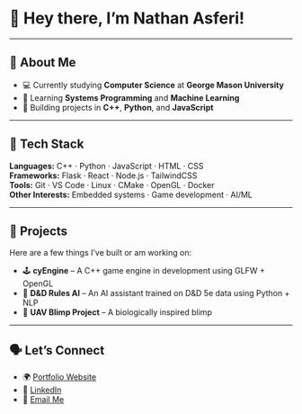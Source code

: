 # 👋 Hey there, I’m Nathan Asferi!

---

## 🧠 About Me

- 💻 Currently studying **Computer Science** at **George Mason University**
- 🧩 Learning **Systems Programming** and **Machine Learning**
- 🧰 Building projects in **C++**, **Python**, and **JavaScript**

---

## 🧰 Tech Stack

**Languages:** C++ · Python · JavaScript · HTML · CSS  
**Frameworks:** Flask · React · Node.js · TailwindCSS  
**Tools:** Git · VS Code · Linux · CMake · OpenGL · Docker  
**Other Interests:** Embedded systems · Game development · AI/ML

---

## 🧩 Projects

Here are a few things I’ve built or am working on:

- 🕹️ **cyEngine** – A C++ game engine in development using GLFW + OpenGL  
- 🎲 **D&D Rules AI** – An AI assistant trained on D&D 5e data using Python + NLP   
- 🦑 **UAV Blimp Project** – A biologically inspired blimp

---

## 🗣️ Let’s Connect

- 🌍 [Portfolio Website](https://nateasferi.github.io/portfolio-site/)
- 💼 [LinkedIn](www.linkedin.com/in/nathan-asferi)  
- 📧 [Email Me](nathanasferi0@gmail.com) 
